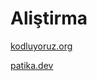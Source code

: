 # Aliştirma

[kodluyoruz.org](https://kodluyoruz.org/tr/kodluyoruz/)

[patika.dev](https://www.patika.dev/tr)
